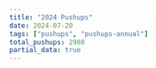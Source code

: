 ```yaml
---
title: "2024 Pushups"
date: 2024-07-20
tags: ["pushups", "pushups-annual"]
total_pushups: 2980
partial_data: true
---
```

